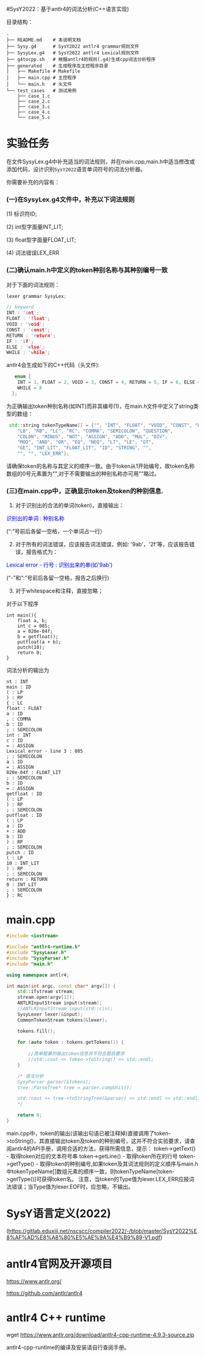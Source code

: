 #SysY2022：基于antlr4的词法分析(C++语言实现)

目录结构：

```
.
├── README.md    # 本说明文档
├── Sysy.g4      # SysY2022 antlr4 grammar规则文件
├── SysyLex.g4   # SysY2022 antlr4 Lexical规则文件
├── g4tocpp.sh   # 根据antlr4的规则(.g4)生成cpp词法分析程序
├── generated    # 生成程序及主控程序目录
│   ├── Makefile # Makefile
│   ├── main.cpp # 主控程序
│   └── main.h   # 头文件
└── test_cases   # 测试用例
    ├── case_1.c
    ├── case_2.c
    ├── case_3.c
    ├── case_4.c
    └── case_5.c
```

# 实验任务
        
在文件SysyLex.g4中补充适当的词法规则，并在main.cpp,main.h中适当修改或添加代码，设计识别`SysY2022`语言单词符号的词法分析器。

你需要补充的内容有：
### (一)在SysyLex.g4文件中，补充以下词法规则

(1) 标识符ID;

(2) int型字面量INT_LIT;

(3) float型字面量FLOAT_LIT;

(4) 词法错误LEX_ERR

### (二)确认main.h中定义的token种别名称与其种别编号一致

对于下面的词法规则：

`````cpp
lexer grammar SysyLex;

// keyword
INT : 'int';
FLOAT : 'float';
VOID : 'void';
CONST : 'const';
RETURN : 'return';
IF : 'if';
ELSE : 'else';
WHILE : 'while'; 
`````
antlr4会生成如下的C++代码（头文件):
```cpp
   enum {
    INT = 1, FLOAT = 2, VOID = 3, CONST = 4, RETURN = 5, IF = 6, ELSE = 7, 
    WHILE = 8
  };

```
为正确输出token种别名称(如INT)而非其编号(1)，在main.h文件中定义了string类型的数组：
```cpp
 std::string tokenTypeName[] = {"", "INT", "FLOAT", "VOID", "CONST", "RETURN", "IF", "ELSE",   "WHILE", "BREAK", "CONTINUE", "LP", "RP", 
    "LB", "RB", "LC", "RC", "COMMA", "SEMICOLON", "QUESTION", 
    "COLON", "MINUS", "NOT", "ASSIGN", "ADD", "MUL", "DIV", 
    "MOD", "AND", "OR", "EQ", "NEQ", "LT", "LE", "GT", 
    "GE", "INT_LIT", "FLOAT_LIT", "ID", "STRING", "", 
    "", "", "LEX_ERR"};

```
请确保token的名称与其定义的顺序一致。由于token从1开始编号，故token名称数组的0号元素置为"",对于不需要输出的种别名称亦可用""略过。

### (三)在main.cpp中，正确显示token及token的种别信息.
1. 对于识别出的合法的单词(token)，直接输出：

<p><font color=blue>识别出的单词 : 种别名称</font></p> (“:”号前后各留一空格，一个单词占一行）

2. 对于所有的词法错误，应该报告词法错误，例如: '9ab'，'2f'等，应该报告错误，报告格式为：

<p><font color=blue>Lexical error - 行号 : 识别出来的串(如'9ab')</font></p> (“-”和“:”号前后各留一空格，报告之后换行)

3. 对于whitespace和注释，直接忽略；

对于以下程序
```
int main(){
    float a, b;
    int c = 085;
    a = 020e-04f;
    b = getfloat();
    putfloat(a + b);
    putch(10);
    return 0;
}
```
词法分析的输出为
```
nt : INT
main : ID
( : LP
) : RP
{ : LC
float : FLOAT
a : ID
, : COMMA
b : ID
; : SEMICOLON
int : INT
c : ID
= : ASSIGN
Lexical error - line 3 : 085
; : SEMICOLON
a : ID
= : ASSIGN
020e-04f : FLOAT_LIT
; : SEMICOLON
b : ID
= : ASSIGN
getfloat : ID
( : LP
) : RP
; : SEMICOLON
putfloat : ID
( : LP
a : ID
+ : ADD
b : ID
) : RP
; : SEMICOLON
putch : ID
( : LP
10 : INT_LIT
) : RP
; : SEMICOLON
return : RETURN
0 : INT_LIT
; : SEMICOLON
} : RC
```
# main.cpp
````cpp
#include <iostream>

#include "antlr4-runtime.h"
#include "SysyLexer.h"
#include "SysyParser.h"
#include "main.h"

using namespace antlr4;

int main(int argc, const char* argv[]) {
    std::ifstream stream;
    stream.open(argv[1]);
    ANTLRInputStream input(stream);
    //ANTLRInputStream input(std::cin);
    SysyLexer lexer(&input);
    CommonTokenStream tokens(&lexer);

    tokens.fill();
   
    for (auto token : tokens.getTokens()) {
  
        //简单粗暴的输出token信息并不符合题目要求
        //std::cout << token->toString() << std::endl;
    }

    /* 语法分析
    SysyParser parser(&tokens);
    tree::ParseTree* tree = parser.compUnit();

    std::cout << tree->toStringTree(&parser) << std::endl << std::endl;
    */

    return 0;
}    
````
main.cpp中，token的输出(该输出句语已被注释掉)直接调用了token->toString()，其直接输出token及token的种别编号，这并不符合实验要求，请查阅antlr4的API手册，调用合适的方法，获得所需信息，提示：
token->getText() - 取得token对应的文本符号串
token->getLine() - 取得token所在的行号
token->getType() - 取得token的种别编号,如果token及其词法规则的定义顺序与main.h中tokenTypeName[]数组元素的顺序一致，则tokenTypeName[token->getType()]可获得token名。
注意，当token的Type值为lexer.LEX_ERR应报词法错误；当Type值为lexer.EOF时，应忽略，不输出。

# SysY语言定义(2022)
(https://gitlab.eduxiji.net/nscscc/compiler2022/-/blob/master/SysY2022%E8%AF%AD%E8%A8%80%E5%AE%9A%E4%B9%89-V1.pdf)

# antlr4官网及开源项目
https://www.antlr.org/

https://github.com/antlr/antlr4

# antlr4 C++ runtime
wget https://www.antlr.org/download/antlr4-cpp-runtime-4.9.3-source.zip

antlr4-cpp-runtime的编译及安装请自行查阅手册。



